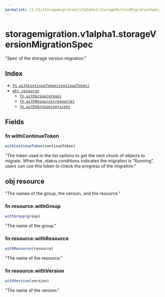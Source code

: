 ```yaml
---
permalink: /1.31/storagemigration/v1alpha1/storageVersionMigrationSpec/
---
```


# storagemigration.v1alpha1.storageVersionMigrationSpec

"Spec of the storage version migration."

## Index

* [`fn withContinueToken(continueToken)`](#fn-withcontinuetoken)
* [`obj resource`](#obj-resource)
  * [`fn withGroup(group)`](#fn-resourcewithgroup)
  * [`fn withResource(resource)`](#fn-resourcewithresource)
  * [`fn withVersion(version)`](#fn-resourcewithversion)

## Fields

### fn withContinueToken

```ts
withContinueToken(continueToken)
```

"The token used in the list options to get the next chunk of objects to migrate. When the .status.conditions indicates the migration is \"Running\", users can use this token to check the progress of the migration."

## obj resource

"The names of the group, the version, and the resource."

### fn resource.withGroup

```ts
withGroup(group)
```

"The name of the group."

### fn resource.withResource

```ts
withResource(resource)
```

"The name of the resource."

### fn resource.withVersion

```ts
withVersion(version)
```

"The name of the version."